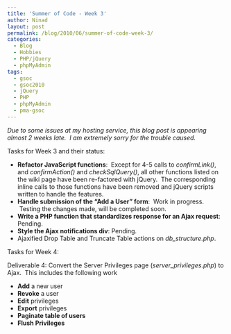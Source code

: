 ```yaml
---
title: 'Summer of Code - Week 3'
author: Ninad
layout: post
permalink: /blog/2010/06/summer-of-code-week-3/
categories:
  - Blog
  - Hobbies
  - PHP/jQuery
  - phpMyAdmin
tags:
  - gsoc
  - gsoc2010
  - jQuery
  - PHP
  - phpMyAdmin
  - pma-gsoc
---
```

*Due to some issues at my hosting service, this blog post is appearing almost 2 weeks late.  I am extremely sorry for the trouble caused.*

Tasks for Week 3 and their status:

  * **Refactor JavaScript functions**:  Except for 4-5 calls to *confirmLink()*, and *confirmAction()* and *checkSqlQuery()*, all other functions listed on the wiki page have been re-factored with jQuery.  The corresponding inline calls to those functions have been removed and jQuery scripts written to handle the features.
  * **Handle submission of the &#8220;Add a User&#8221; form**:  Work in progress.  Testing the changes made, will be completed soon.
  * **Write a PHP function that standardizes response for an Ajax request**: Pending.
  * **Style the Ajax notifications div**: Pending.
  * Ajaxified Drop Table and Truncate Table actions on *db_structure.php*.

Tasks for Week 4:

Deliverable 4: Convert the Server Privileges page (*server_privileges.php*) to Ajax.  This includes the following work

  * **Add** a new user
  * **Revoke** a user
  * **Edit** privileges
  * **Export** privileges
  * **Paginate table of users**
  * **Flush Privileges**
